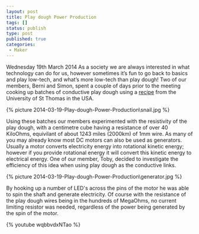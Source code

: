 ```yaml
---
layout: post
title: Play dough Power Production
tags: []
status: publish
type: post
published: true
categories:
 - Maker 
---
```

Wednesday 19th March 2014
As a society we are always interested in what technology can do for us, however sometimes it’s fun to go back to basics and play low-tech, and what’s more low-tech than play dough!
Two of our members, Berni and Simon, spent a couple of days prior to the meeting cooking up batches of conductive play dough using a [recipe](http://courseweb.stthomas.edu/apthomas/SquishyCircuits/conductiveDough.htm) from the University of St Thomas in the USA.

{% picture 2014-03-19-Play-dough-Power-Production\snail.jpg %}

Using these batches our members experimented with the resistivity of the play dough, with a centimetre cube having a resistance of over 40 KiloOhms, equivilant of about 1243 miles (2000km) of 1mm wire.
As many of you may already know most DC motors can also be used as generators. Usually a motor converts electricity energy into rotational kinetic energy; however if you provide rotational energy it will convert this kinetic energy to electrical energy.  One of our member, Toby, decided to investigate the efficiency of this idea when using play dough as the conductive links.

{% picture 2014-03-19-Play-dough-Power-Production\generator.jpg %}

By hooking up a number of LED's across the pins of the motor he was able to spin the shaft and generate electricity. Of course with the resistance of the play dough wires being in the hundreds of MegaOhms, no current limiting resistor was needed, regardless of the power being generated by the spin of the motor. 

{% youtube wqbbvdxNTao %}


